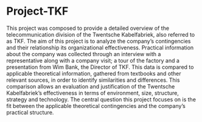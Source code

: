 # Project-TKF
This project was composed to provide a detailed overview of the telecommunication division of the Twentsche Kabelfabriek, also referred to as TKF. The aim of this project is to analyze the company’s contingencies and their relationship its organizational effectiveness. Practical information about the company was collected through an interview with a representative along with a company visit; a tour of the factory and a presentation from Wim Bank, the Director of TKF. This data is compared to applicable theoretical information, gathered from textbooks and other relevant sources, in order to identify similarities and differences. This comparison allows an evaluation and justification of the Twentsche Kabelfabriek’s effectiveness in terms of environment, size, structure, strategy and technology. The central question this project focuses on is the fit between the applicable theoretical contingencies and the company’s practical structure.
